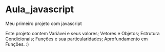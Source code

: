 # Aula_javascript
Meu primeiro projeto com javascript
 
 Este projeto contem
 Variávei e seus valores;
 Vetores e Objetos;
 Estrutura Condicionais;
 Funções e sua particularidades;
 Aprofundamento em Funções. :)